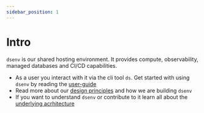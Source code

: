 ```yaml
---
sidebar_position: 1
---
```


# Intro

`dsenv` is our shared hosting environment. It provides compute, observability, managed databases and CI/CD capabilities.

- As a user you interact with it via the cli tool `ds`. 
Get started with using `dsenv` by reading the [user-guide](/docs/category/user-guide)
- Read more about our [design principles](/docs/category/principles) and how we are building `dsenv`
- If you want to understand `dsenv` or contribute to it learn all about the [underlying acrhitecture](/docs/category/architecture)